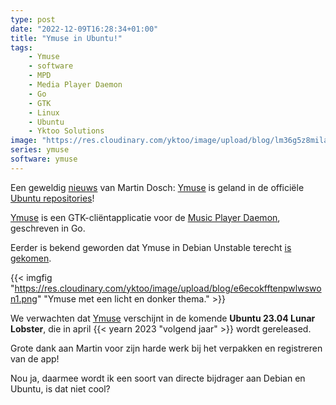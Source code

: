 ```yaml
---
type: post
date: "2022-12-09T16:28:34+01:00"
title: "Ymuse in Ubuntu!"
tags:
    - Ymuse
    - software
    - MPD
    - Media Player Daemon
    - Go
    - GTK
    - Linux
    - Ubuntu
    - Yktoo Solutions
image: "https://res.cloudinary.com/yktoo/image/upload/blog/lm36g5z8milapilfide1.png"
series: ymuse
software: ymuse
---
```


Een geweldig [nieuws](https://github.com/yktoo/ymuse/issues/62) van Martin Dosch: [Ymuse](en;/software/ymuse) is geland in de officiële [Ubuntu repositories](https://launchpad.net/ubuntu/+source/ymuse)!

[Ymuse](en;/software/ymuse) is een GTK-cliëntapplicatie voor de [Music Player Daemon](https://www.musicpd.org/), geschreven in Go.

Eerder is bekend geworden dat Ymuse in Debian Unstable terecht [is gekomen](https://tracker.debian.org/pkg/ymuse).

<!--more-->

{{< imgfig "https://res.cloudinary.com/yktoo/image/upload/blog/e6ecokfftenpwlwswon1.png" "Ymuse met een licht en donker thema." >}}

We verwachten dat [Ymuse](en;/software/ymuse) verschijnt in de komende **Ubuntu 23.04 Lunar Lobster**, die in april {{< yearn 2023 "volgend jaar" >}} wordt gereleased.

Grote dank aan Martin voor zijn harde werk bij het verpakken en registreren van de app!

Nou ja, daarmee wordt ik een soort van directe bijdrager aan Debian en Ubuntu, is dat niet cool?
